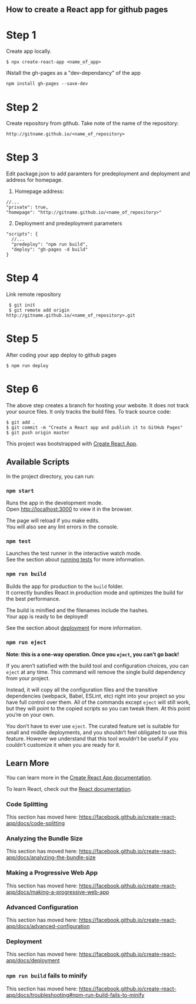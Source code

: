 
## How to create a React app for github pages

# Step 1

Create app locally.
```
$ npx create-react-app <name_of_app>

```
INstall the gh-pages as a "dev-dependancy" of the app 

```
npm install gh-pages --save-dev

```


# Step 2

Create repository from github. Take note of the name of the repository:

```
http://gitname.github.io/<name_of_repository>
```

# Step 3

Edit package.json to add paramters for predeployment and deployment and address for homepage.

1. Homepage address:

```
//...
"private": true,
"homepage": "http://gitname.github.io/<name_of_repository>"

```

2. Deployment and predeployment parameters
```
"scripts": {
  //...
  "predeploy": "npm run build",
  "deploy": "gh-pages -d build"
}
```

# Step 4
Link remote repository

```
 $ git init
 $ git remote add origin http://gitname.github.io/<name_of_repository>.git

```

# Step 5
After coding your app deploy to github pages

```
$ npm run deploy
```

# Step 6
The above step creates a branch for hosting your website. It does not track your source files. It only tracks the build files. To track source code:

```
$ git add .
$ git commit -m "Create a React app and publish it to GitHub Pages"
$ git push origin master
```





This project was bootstrapped with [Create React App](https://github.com/facebook/create-react-app).

## Available Scripts

In the project directory, you can run:

### `npm start`

Runs the app in the development mode.<br />
Open [http://localhost:3000](http://localhost:3000) to view it in the browser.

The page will reload if you make edits.<br />
You will also see any lint errors in the console.

### `npm test`

Launches the test runner in the interactive watch mode.<br />
See the section about [running tests](https://facebook.github.io/create-react-app/docs/running-tests) for more information.

### `npm run build`

Builds the app for production to the `build` folder.<br />
It correctly bundles React in production mode and optimizes the build for the best performance.

The build is minified and the filenames include the hashes.<br />
Your app is ready to be deployed!

See the section about [deployment](https://facebook.github.io/create-react-app/docs/deployment) for more information.

### `npm run eject`

**Note: this is a one-way operation. Once you `eject`, you can’t go back!**

If you aren’t satisfied with the build tool and configuration choices, you can `eject` at any time. This command will remove the single build dependency from your project.

Instead, it will copy all the configuration files and the transitive dependencies (webpack, Babel, ESLint, etc) right into your project so you have full control over them. All of the commands except `eject` will still work, but they will point to the copied scripts so you can tweak them. At this point you’re on your own.

You don’t have to ever use `eject`. The curated feature set is suitable for small and middle deployments, and you shouldn’t feel obligated to use this feature. However we understand that this tool wouldn’t be useful if you couldn’t customize it when you are ready for it.

## Learn More

You can learn more in the [Create React App documentation](https://facebook.github.io/create-react-app/docs/getting-started).

To learn React, check out the [React documentation](https://reactjs.org/).

### Code Splitting

This section has moved here: https://facebook.github.io/create-react-app/docs/code-splitting

### Analyzing the Bundle Size

This section has moved here: https://facebook.github.io/create-react-app/docs/analyzing-the-bundle-size

### Making a Progressive Web App

This section has moved here: https://facebook.github.io/create-react-app/docs/making-a-progressive-web-app

### Advanced Configuration

This section has moved here: https://facebook.github.io/create-react-app/docs/advanced-configuration

### Deployment

This section has moved here: https://facebook.github.io/create-react-app/docs/deployment

### `npm run build` fails to minify

This section has moved here: https://facebook.github.io/create-react-app/docs/troubleshooting#npm-run-build-fails-to-minify
